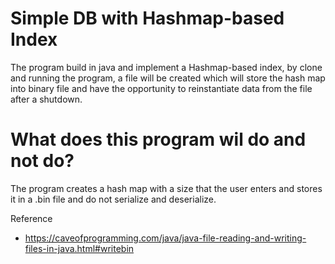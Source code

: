 # Simple DB with Hashmap-based Index
The program build in java and implement a Hashmap-based index, by clone and running the program, a file will be created which will store the hash map into binary file and have the opportunity to reinstantiate data from the file after a shutdown.



# What does this program wil do and not do? 
The program creates a hash map with a size that the user enters and stores it in a .bin file and do not serialize and deserialize.



Reference
- https://caveofprogramming.com/java/java-file-reading-and-writing-files-in-java.html#writebin
